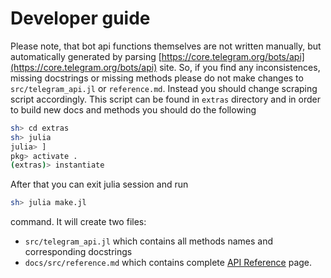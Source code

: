 # Developer guide

Please note, that bot api functions themselves are not written manually, but automatically generated by parsing [https://core.telegram.org/bots/api](https://core.telegram.org/bots/api) site. So, if you find any inconsistences, missing docstrings or missing methods please do not make changes to `src/telegram_api.jl` or `reference.md`. Instead you should change scraping script accordingly. This script can be found in `extras` directory and in order to build new docs and methods you should do the following

```sh
sh> cd extras
sh> julia
julia> ]
pkg> activate .
(extras)> instantiate
```

After that you can exit julia session and run
```sh
sh> julia make.jl
```
command. It will create two files:
* `src/telegram_api.jl` which contains all methods names and corresponding docstrings
* `docs/src/reference.md` which contains complete [API Reference](@ref) page.

